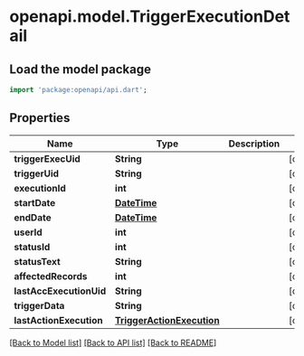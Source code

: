 # openapi.model.TriggerExecutionDetail

## Load the model package
```dart
import 'package:openapi/api.dart';
```

## Properties
Name | Type | Description | Notes
------------ | ------------- | ------------- | -------------
**triggerExecUid** | **String** |  | [optional] 
**triggerUid** | **String** |  | [optional] 
**executionId** | **int** |  | [optional] 
**startDate** | [**DateTime**](DateTime.md) |  | [optional] 
**endDate** | [**DateTime**](DateTime.md) |  | [optional] 
**userId** | **int** |  | [optional] 
**statusId** | **int** |  | [optional] 
**statusText** | **String** |  | [optional] 
**affectedRecords** | **int** |  | [optional] 
**lastAccExecutionUid** | **String** |  | [optional] 
**triggerData** | **String** |  | [optional] 
**lastActionExecution** | [**TriggerActionExecution**](TriggerActionExecution.md) |  | [optional] 

[[Back to Model list]](../README.md#documentation-for-models) [[Back to API list]](../README.md#documentation-for-api-endpoints) [[Back to README]](../README.md)


